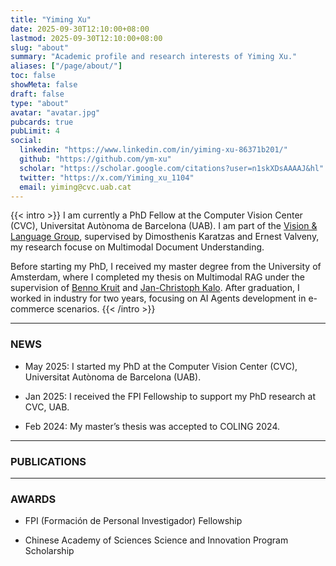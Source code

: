 ```yaml
---
title: "Yiming Xu"
date: 2025-09-30T12:10:00+08:00
lastmod: 2025-09-30T12:10:00+08:00
slug: "about"
summary: "Academic profile and research interests of Yiming Xu."
aliases: ["/page/about/"]
toc: false
showMeta: false
draft: false
type: "about"
avatar: "avatar.jpg"
pubcards: true
pubLimit: 4
social:
  linkedin: "https://www.linkedin.com/in/yiming-xu-86371b201/"
  github: "https://github.com/ym-xu"
  scholar: "https://scholar.google.com/citations?user=n1skXDsAAAAJ&hl"
  twitter: "https://x.com/Yiming_xu_1104"
  email: yiming@cvc.uab.cat
---
```


{{< intro >}}
I am currently a PhD Fellow at the Computer Vision Center (CVC), Universitat Autònoma de Barcelona (UAB).
I am part of the [Vision & Language Group](https://www.karatzas.co.uk/home), supervised by Dimosthenis Karatzas and Ernest Valveny, my research focuse on Multimodal Document Understanding.

Before starting my PhD, I received my master degree from the University of Amsterdam, where I completed my thesis on Multimodal RAG under the supervision of [Benno Kruit](https://scholar.google.com/citations?user=iKI-htQAAAAJ&hl=en) and [Jan-Christoph Kalo](https://scholar.google.com/citations?user=2EE-YUsAAAAJ&hl=en).
After graduation, I worked in industry for two years, focusing on AI Agents development in e-commerce scenarios.
{{< /intro >}}

---

### NEWS

-	May 2025: I started my PhD at the Computer Vision Center (CVC), Universitat Autònoma de Barcelona (UAB).

-	Jan 2025: I received the FPI Fellowship to support my PhD research at CVC, UAB.

-	Feb 2024: My master’s thesis was accepted to COLING 2024.

---

### PUBLICATIONS

---

### AWARDS
- FPI (Formación de Personal Investigador) Fellowship

- Chinese Academy of Sciences Science and Innovation Program Scholarship
